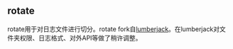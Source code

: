 ## rotate

rotate用于对日志文件进行切分。rotate fork自[lumberjack](https://github.com/sevenNt/lumberjack)。在lumberjack对文件夹权限、日志格式、对外API等做了稍许调整。